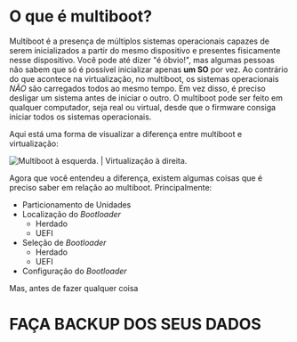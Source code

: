 # O que é multiboot?

Multiboot é a presença de múltiplos sistemas operacionais capazes de serem inicializados a partir do mesmo dispositivo e presentes fisicamente nesse dispositivo. Você pode até dizer "é óbvio!", mas algumas pessoas não sabem que só é possível inicializar apenas **um SO** por vez. Ao contrário do que acontece na virtualização, no multiboot, os sistemas operacionais *NÃO* são carregados todos ao mesmo tempo. Em vez disso, é preciso desligar um sistema antes de iniciar o outro. O multiboot pode ser feito em qualquer computador, seja real ou virtual, desde que o firmware consiga iniciar todos os sistemas operacionais.

Aqui está uma forma de visualizar a diferença entre multiboot e virtualização:

![Multiboot à esquerda.  |  Virtualização à direita.](../images/mbvm.png)

Agora que você entendeu a diferença, existem algumas coisas que é preciso saber em relação ao multiboot. Principalmente:

* Particionamento de Unidades
* Localização do *Bootloader*
  * Herdado
  * UEFI
* Seleção de *Bootloader*
  * Herdado
  * UEFI
* Configuração do *Bootloader*

Mas, antes de fazer qualquer coisa

# FAÇA BACKUP DOS SEUS DADOS
